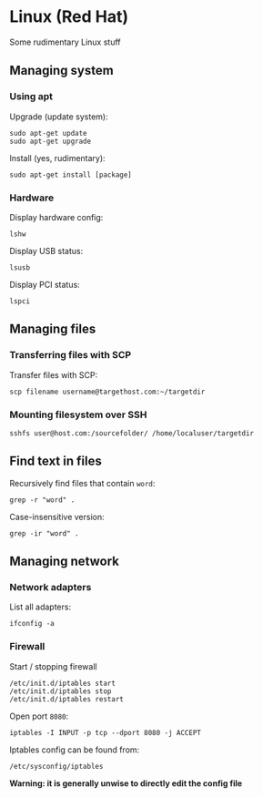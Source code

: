 # Linux (Red Hat)

Some rudimentary Linux stuff

## Managing system

### Using apt

Upgrade (update system):

	sudo apt-get update
	sudo apt-get upgrade

Install (yes, rudimentary):

	sudo apt-get install [package]

### Hardware

Display hardware config:

	lshw

Display USB status:

	lsusb

Display PCI status:

	lspci

## Managing files

### Transferring files with SCP

Transfer files with SCP:

	scp filename username@targethost.com:~/targetdir

### Mounting filesystem over SSH

	sshfs user@host.com:/sourcefolder/ /home/localuser/targetdir

## Find text in files

Recursively find files that contain `word`:

	grep -r "word" .

Case-insensitive version:

	grep -ir "word" .


## Managing network

### Network adapters

List all adapters:

    ifconfig -a

### Firewall

Start / stopping firewall

    /etc/init.d/iptables start
    /etc/init.d/iptables stop
    /etc/init.d/iptables restart

Open port `8080`:

    iptables -I INPUT -p tcp --dport 8080 -j ACCEPT
    
Iptables config can be found from:

    /etc/sysconfig/iptables
    
**Warning: it is generally unwise to directly edit the config file**
